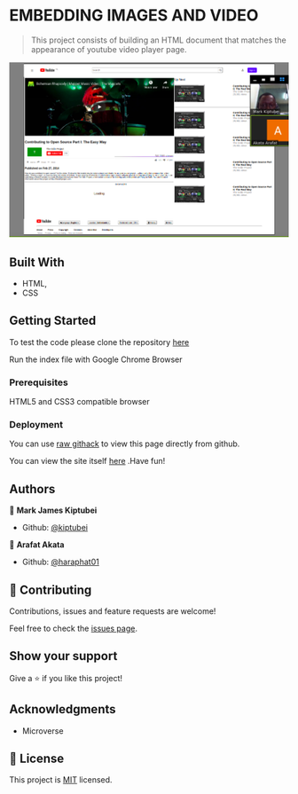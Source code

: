 # EMBEDDING IMAGES AND VIDEO

> This project consists of building an HTML document that matches the appearance of youtube video player page.

![screenshot](./youtube_screenshot.png)

## Built With

- HTML,
- CSS

## Getting Started

To test the code please clone the repository [here](https://github.com/haraphat01/mark_arafat_youtube.git)

Run the index file with Google Chrome Browser

### Prerequisites

HTML5 and CSS3 compatible browser

### Deployment

You can use [raw githack](https://raw.githack.com/) to view this page directly from github.

You can view the site itself [here](https://raw.githack.com/haraphat01/mark_arafat_youtube/youtube-look-feature/index.html) .Have fun!

## Authors

👤 **Mark James Kiptubei**

- Github: [@kiptubei](https://github.com/kiptubei)

👤 **Arafat Akata**

- Github: [@haraphat01](https://github.com/haraphat01)

## 🤝 Contributing

Contributions, issues and feature requests are welcome!

Feel free to check the [issues page](issues/).

## Show your support

Give a ⭐️ if you like this project!

## Acknowledgments

- Microverse

## 📝 License

This project is [MIT](lic.url) licensed.
